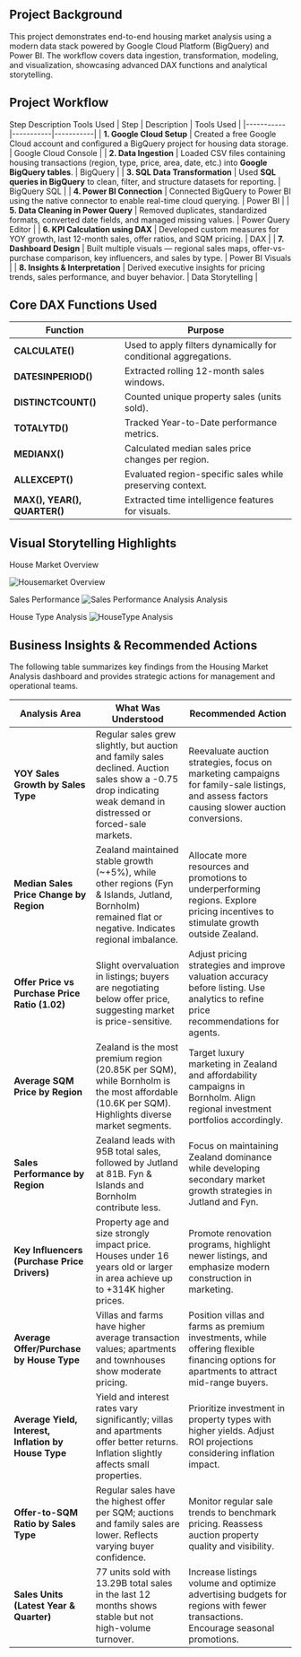 ## Project Background

This project demonstrates end-to-end housing market analysis using a modern data stack powered by Google Cloud Platform (BigQuery) and Power BI. The workflow covers data ingestion, transformation, modeling, and visualization, showcasing advanced DAX functions and analytical storytelling.

## Project Workflow
Step	Description	Tools Used
| Step | Description | Tools Used |
|-----------|-----------|-----------|
| **1. Google Cloud Setup** | Created a free Google Cloud account and configured a BigQuery project for housing data storage. | Google Cloud Console |
| **2. Data Ingestion** | Loaded CSV files containing housing transactions (region, type, price, area, date, etc.) into **Google BigQuery tables**. | BigQuery |
| **3. SQL Data Transformation** | Used **SQL queries in BigQuery** to clean, filter, and structure datasets for reporting. | BigQuery SQL |
| **4. Power BI Connection** | Connected BigQuery to Power BI using the native connector to enable real-time cloud querying. | Power BI |
| **5. Data Cleaning in Power Query** | Removed duplicates, standardized formats, converted date fields, and managed missing values. | Power Query Editor |
| **6. KPI Calculation using DAX** | Developed custom measures for YOY growth, last 12-month sales, offer ratios, and SQM pricing. | DAX |
| **7. Dashboard Design** | Built multiple visuals — regional sales maps, offer-vs-purchase comparison, key influencers, and sales by type. | Power BI Visuals |
| **8. Insights & Interpretation** | Derived executive insights for pricing trends, sales performance, and buyer behavior. | Data Storytelling |

## Core DAX Functions Used

| Function | Purpose |
|-----------|-----------|
| **CALCULATE()** | Used to apply filters dynamically for conditional aggregations. |
| **DATESINPERIOD()** | Extracted rolling 12-month sales windows. |
| **DISTINCTCOUNT()** | Counted unique property sales (units sold). |
| **TOTALYTD()** | Tracked Year-to-Date performance metrics. |
| **MEDIANX()** | Calculated median sales price changes per region. |
| **ALLEXCEPT()** | Evaluated region-specific sales while preserving context. |
| **MAX(), YEAR(), QUARTER()** | Extracted time intelligence features for visuals. |

## Visual Storytelling Highlights
House Market Overview

![Housemarket Overview](https://i.imgur.com/3rBKJ0C.jpeg)

Sales Performance
![Sales Performance Analysis Analysis]([https://i.imgur.com/PI0wzCF.jpeg](https://i.imgur.com/7tFbV1v.jpeg))


House Type Analysis
![HouseType Analysis](https://i.imgur.com/PI0wzCF.jpeg)

## Business Insights & Recommended Actions
The following table summarizes key findings from the Housing Market Analysis dashboard and provides strategic actions for management and operational teams.

| Analysis Area | What Was Understood | Recommended Action |
|----------------|---------------------|--------------------|
| **YOY Sales Growth by Sales Type** | Regular sales grew slightly, but auction and family sales declined. Auction sales show a -0.75 drop indicating weak demand in distressed or forced-sale markets. | Reevaluate auction strategies, focus on marketing campaigns for family-sale listings, and assess factors causing slower auction conversions. |
| **Median Sales Price Change by Region** | Zealand maintained stable growth (~+5%), while other regions (Fyn & Islands, Jutland, Bornholm) remained flat or negative. Indicates regional imbalance. | Allocate more resources and promotions to underperforming regions. Explore pricing incentives to stimulate growth outside Zealand. |
| **Offer Price vs Purchase Price Ratio (1.02)** | Slight overvaluation in listings; buyers are negotiating below offer price, suggesting market is price-sensitive. | Adjust pricing strategies and improve valuation accuracy before listing. Use analytics to refine price recommendations for agents. |
| **Average SQM Price by Region** | Zealand is the most premium region (20.85K per SQM), while Bornholm is the most affordable (10.6K per SQM). Highlights diverse market segments. | Target luxury marketing in Zealand and affordability campaigns in Bornholm. Align regional investment portfolios accordingly. |
| **Sales Performance by Region** | Zealand leads with 95B total sales, followed by Jutland at 81B. Fyn & Islands and Bornholm contribute less. | Focus on maintaining Zealand dominance while developing secondary market growth strategies in Jutland and Fyn. |
| **Key Influencers (Purchase Price Drivers)** | Property age and size strongly impact price. Houses under 16 years old or larger in area achieve up to +314K higher prices. | Promote renovation programs, highlight newer listings, and emphasize modern construction in marketing. |
| **Average Offer/Purchase by House Type** | Villas and farms have higher average transaction values; apartments and townhouses show moderate pricing. | Position villas and farms as premium investments, while offering flexible financing options for apartments to attract mid-range buyers. |
| **Average Yield, Interest, Inflation by House Type** | Yield and interest rates vary significantly; villas and apartments offer better returns. Inflation slightly affects small properties. | Prioritize investment in property types with higher yields. Adjust ROI projections considering inflation impact. |
| **Offer-to-SQM Ratio by Sales Type** | Regular sales have the highest offer per SQM; auctions and family sales are lower. Reflects varying buyer confidence. | Monitor regular sale trends to benchmark pricing. Reassess auction property quality and visibility. |
| **Sales Units (Latest Year & Quarter)** | 77 units sold with 13.29B total sales in the last 12 months shows stable but not high-volume turnover. | Increase listings volume and optimize advertising budgets for regions with fewer transactions. Encourage seasonal promotions. |





